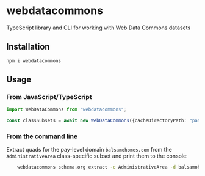 # webdatacommons

TypeScript library and CLI for working with Web Data Commons datasets

## Installation

    npm i webdatacommons

## Usage

### From JavaScript/TypeScript

```typescript
import WebDataCommons from "webdatacommons";

const classSubsets = await new WebDataCommons({cacheDirectoryPath: "path/to/directory"}).schemaDotOrgDataSet().classSubsets();
```

### From the command line

Extract quads for the pay-level domain `balsamohomes.com` from the `AdministrativeArea` class-specific subset and print them to the console:

```bash
    webdatacommons schema.org extract -c AdministrativeArea -d balsamohomes.com
```
